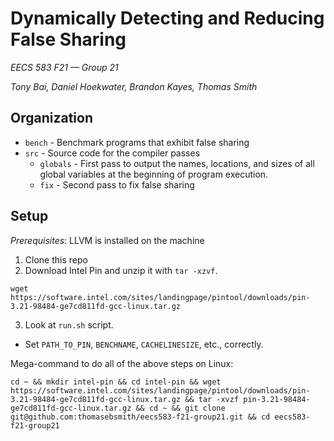 # Dynamically Detecting and Reducing False Sharing
*EECS 583 F21 &mdash; Group 21*

*Tony Bai, Daniel Hoekwater, Brandon Kayes, Thomas Smith*

## Organization
- `bench` - Benchmark programs that exhibit false sharing
- `src`   - Source code for the compiler passes
  - `globals` - First pass to output the names, locations,
                and sizes of all global variables at the
                beginning of program execution.
  - `fix`     - Second pass to fix false sharing

## Setup
*Prerequisites*: LLVM is installed on the machine
1. Clone this repo
2. Download Intel Pin and unzip it with `tar -xzvf`.
```
wget https://software.intel.com/sites/landingpage/pintool/downloads/pin-3.21-98484-ge7cd811fd-gcc-linux.tar.gz
```
3. Look at `run.sh` script. 
  - Set `PATH_TO_PIN`, `BENCHNAME`, `CACHELINESIZE`, etc., correctly.

Mega-command to do all of the above steps on Linux:
```
cd ~ && mkdir intel-pin && cd intel-pin && wget https://software.intel.com/sites/landingpage/pintool/downloads/pin-3.21-98484-ge7cd811fd-gcc-linux.tar.gz && tar -xvzf pin-3.21-98484-ge7cd811fd-gcc-linux.tar.gz && cd ~ && git clone git@github.com:thomasebsmith/eecs583-f21-group21.git && cd eecs583-f21-group21
```

